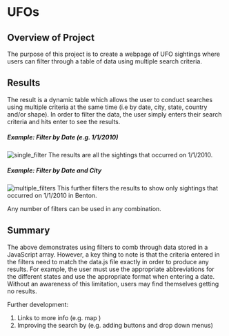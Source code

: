 # UFOs

## Overview of Project 
The purpose of this project is to create a webpage of UFO sightings where users can filter through a table of data using multiple search criteria.

## Results
The result is a dynamic table which allows the user to conduct searches using multiple criteria at the same time (i.e by date, city, state, country and/or shape). In order to filter the data, the user simply enters their search criteria and hits enter to see the results. 

##### *Example: Filter by Date (e.g. 1/1/2010)*

![single_filter](https://user-images.githubusercontent.com/86018601/133002707-5ffaae90-ff84-4bad-87cd-3df4eaaefeb7.png)
The results are all the sightings that occurred on 1/1/2010.

##### *Example: Filter by Date and City*

![multiple_filters](https://user-images.githubusercontent.com/86018601/133002716-81eb5350-0d82-4068-b372-3899af6cb476.png)
This further filters the results to show only sightings that occurred on 1/1/2010 in Benton.

Any number of filters can be used in any combination. 

## Summary
The above demonstrates using filters to comb through data stored in a JavaScript array. However, a key thing to note is that the criteria entered in the filters need to match the data.js file exactly in order to produce any results. For example, the user must use the appropriate abbreviations for the different states and use the appropriate format when entering a date. Without an awareness of this limitation, users may find themselves getting no results.  

Further development:

   1. Links to more info (e.g. map )
   2. Improving the search by (e.g. adding buttons and drop down menus)
